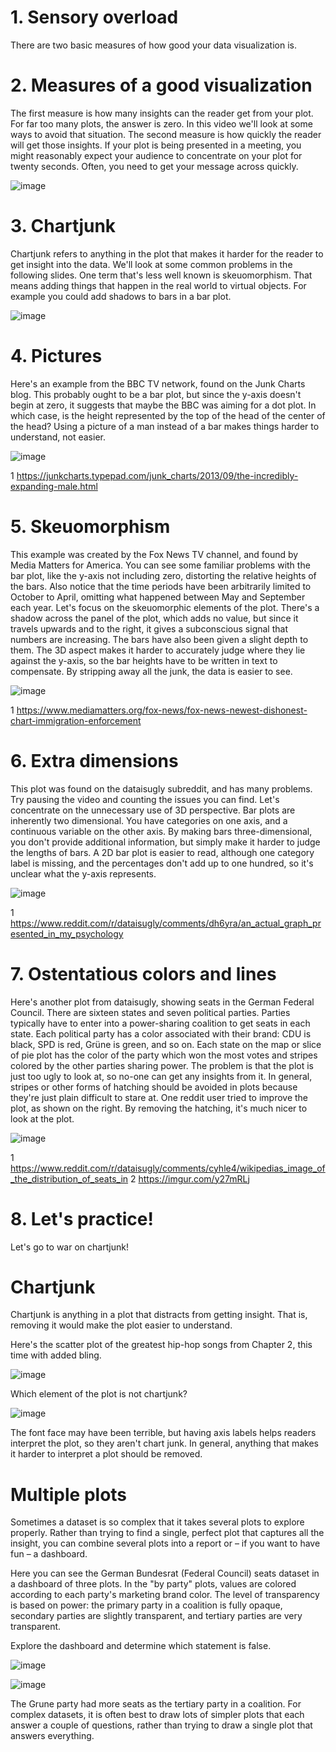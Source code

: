 # 1. Sensory overload

There are two basic measures of how good your data visualization is.

# 2. Measures of a good visualization

The first measure is how many insights can the reader get from your plot. For far too many plots, the answer is zero. In this video we'll look at some ways to avoid that situation. The second measure is how quickly the reader will get those insights. If your plot is being presented in a meeting, you might reasonably expect your audience to concentrate on your plot for twenty seconds. Often, you need to get your message across quickly.

![image](https://github.com/artempohribnyi/datacamp/assets/113499718/579d90de-0f3e-434e-a80b-61df92298b4f)

# 3. Chartjunk

Chartjunk refers to anything in the plot that makes it harder for the reader to get insight into the data. We'll look at some common problems in the following slides. One term that's less well known is skeuomorphism. That means adding things that happen in the real world to virtual objects. For example you could add shadows to bars in a bar plot.

![image](https://github.com/artempohribnyi/datacamp/assets/113499718/b7dc7dda-f7d5-45d0-ba86-409720d89996)

# 4. Pictures

Here's an example from the BBC TV network, found on the Junk Charts blog. This probably ought to be a bar plot, but since the y-axis doesn't begin at zero, it suggests that maybe the BBC was aiming for a dot plot. In which case, is the height represented by the top of the head of the center of the head? Using a picture of a man instead of a bar makes things harder to understand, not easier.

![image](https://github.com/artempohribnyi/datacamp/assets/113499718/3b0ba78d-eabc-4e45-b176-e041bb336f38)

1 https://junkcharts.typepad.com/junk_charts/2013/09/the-incredibly-expanding-male.html

# 5. Skeuomorphism

This example was created by the Fox News TV channel, and found by Media Matters for America. You can see some familiar problems with the bar plot, like the y-axis not including zero, distorting the relative heights of the bars. Also notice that the time periods have been arbitrarily limited to October to April, omitting what happened between May and September each year. Let's focus on the skeuomorphic elements of the plot. There's a shadow across the panel of the plot, which adds no value, but since it travels upwards and to the right, it gives a subconscious signal that numbers are increasing. The bars have also been given a slight depth to them. The 3D aspect makes it harder to accurately judge where they lie against the y-axis, so the bar heights have to be written in text to compensate. By stripping away all the junk, the data is easier to see.

![image](https://github.com/artempohribnyi/datacamp/assets/113499718/f880554a-b013-4c9a-9ad1-efbaa2f13ad4)

1 https://www.mediamatters.org/fox-news/fox-news-newest-dishonest-chart-immigration-enforcement

# 6. Extra dimensions

This plot was found on the dataisugly subreddit, and has many problems. Try pausing the video and counting the issues you can find. Let's concentrate on the unnecessary use of 3D perspective. Bar plots are inherently two dimensional. You have categories on one axis, and a continuous variable on the other axis. By making bars three-dimensional, you don't provide additional information, but simply make it harder to judge the lengths of bars. A 2D bar plot is easier to read, although one category label is missing, and the percentages don't add up to one hundred, so it's unclear what the y-axis represents.

![image](https://github.com/artempohribnyi/datacamp/assets/113499718/fc43585f-e309-4b42-ace0-b26eed43a775)

1 https://www.reddit.com/r/dataisugly/comments/dh6yra/an_actual_graph_presented_in_my_psychology

# 7. Ostentatious colors and lines

Here's another plot from dataisugly, showing seats in the German Federal Council. There are sixteen states and seven political parties. Parties typically have to enter into a power-sharing coalition to get seats in each state. Each political party has a color associated with their brand: CDU is black, SPD is red, Grüne is green, and so on. Each state on the map or slice of pie plot has the color of the party which won the most votes and stripes colored by the other parties sharing power. The problem is that the plot is just too ugly to look at, so no-one can get any insights from it. In general, stripes or other forms of hatching should be avoided in plots because they're just plain difficult to stare at. One reddit user tried to improve the plot, as shown on the right. By removing the hatching, it's much nicer to look at the plot.

![image](https://github.com/artempohribnyi/datacamp/assets/113499718/37fad872-5185-45ab-b7e7-0a5709fcf0e9)

1 https://www.reddit.com/r/dataisugly/comments/cyhle4/wikipedias_image_of_the_distribution_of_seats_in
2 https://imgur.com/y27mRLj

# 8. Let's practice!

Let's go to war on chartjunk!

# Chartjunk

Chartjunk is anything in a plot that distracts from getting insight. That is, removing it would make the plot easier to understand.

Here's the scatter plot of the greatest hip-hop songs from Chapter 2, this time with added bling.

![image](https://github.com/artempohribnyi/datacamp/assets/113499718/a16f850b-4959-44fe-88ad-3650653d1d5b)

Which element of the plot is not chartjunk?

![image](https://github.com/artempohribnyi/datacamp/assets/113499718/584922c0-88e9-41ab-bed1-f5e26f5f8ad7)

The font face may have been terrible, but having axis labels helps readers interpret the plot, so they aren't chart junk. In general, anything that makes it harder to interpret a plot should be removed.

# Multiple plots

Sometimes a dataset is so complex that it takes several plots to explore properly. Rather than trying to find a single, perfect plot that captures all the insight, you can combine several plots into a report or – if you want to have fun – a dashboard.

Here you can see the German Bundesrat (Federal Council) seats dataset in a dashboard of three plots. In the "by party" plots, values are colored according to each party's marketing brand color. The level of transparency is based on power: the primary party in a coalition is fully opaque, secondary parties are slightly transparent, and tertiary parties are very transparent.

Explore the dashboard and determine which statement is false.

![image](https://github.com/artempohribnyi/datacamp/assets/113499718/1eea4d9b-ac8d-4eb7-834b-9aef559e3254)

![image](https://github.com/artempohribnyi/datacamp/assets/113499718/1a16485d-5d3d-493b-8f24-37bf45b5c4c0)

The Grune party had more seats as the tertiary party in a coalition. For complex datasets, it is often best to draw lots of simpler plots that each answer a couple of questions, rather than trying to draw a single plot that answers everything.
